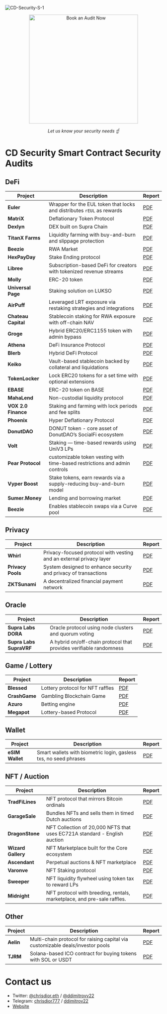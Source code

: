 ![CD-Security-S-1](https://github.com/user-attachments/assets/1e20ffab-5a3d-4982-9c58-b6df953c64fa)

<p align="center">
  <a href="https://t.me/chrisdior777">
    <img
      src="https://img.shields.io/badge/BOOK%20AN%20AUDIT%20NOW-0F3E4C?style=for-the-badge&logo=telegram&logoColor=white&labelColor=0F3E4C"
      alt="Book an Audit Now"
      width="350"
    />
  </a>
</p>
<p align="center"><em>Let us know your security needs ☝️</em></p>



# CD Security Smart Contract Security Audits

## DeFi

| Project             | Description                                                                | Report                                                                                                  |
| ------------------- | -------------------------------------------------------------------------- | ------------------------------------------------------------------------------------------------------- |
| **Euler**           | Wrapper for the EUL token that locks and distributes `rEUL` as rewards     | [PDF](https://github.com/CDSecurity/audits/blob/main/audit%20reports/Euler_Audit.pdf)                   |
| **MatriX**          | Deflationary Token Protocol                                                | [PDF](https://github.com/CDSecurity/audits/blob/main/audit%20reports/Matrix_Official.pdf)               |
| **Dexlyn**          | DEX built on Supra Chain                                                   | [PDF](https://github.com/CDSecurity/audits/blob/main/audit%20reports/DexlynBridge%20-%20report.pdf)     |
| **TitanX Farms**    | Liquidity farming with buy-and-burn and slippage protection                | [PDF](https://github.com/CDSecurity/audits/blob/main/audit%20reports/TitanX_Farms_Report.pdf)                   |
| **Beezie**          | RWA Market                                                                 | [PDF](https://github.com/CDSecurity/audits/blob/main/audit%20reports/Beezie_Official.pdf)               |
| **HexPayDay**       | Stake Ending protocol                                                      | [PDF](https://github.com/CDSecurity/audits/blob/main/audit%20reports/HexPayDay_Report.pdf)     |
| **Libree**          | Subscription-based DeFi for creators with tokenized revenue streams        | [PDF](https://github.com/CDSecurity/audits/blob/main/audit%20reports/Libree_Report.pdf)        |
| **Molly**           | ERC-20 token                                                               | [PDF](https://github.com/CDSecurity/audits/blob/main/audit%20reports/Molly_Report.pdf)                  |
| **Universal Page**  | Staking solution on LUKSO                                                  | [PDF](https://github.com/CDSecurity/audits/blob/main/audit%20reports/UniversalPage_Report.pdf) |
| **AirPuff**         | Leveraged LRT exposure via restaking strategies and integrations           | [PDF](https://github.com/CDSecurity/audits/blob/main/audit%20reports/Airpuff_Report.pdf)                |
| **Chateau Capital** | Stablecoin staking for RWA exposure with off-chain NAV                     | [PDF](https://github.com/CDSecurity/audits/blob/main/audit%20reports/ChateauCapital_report.pdf)         |
| **Groge**           | Hybrid ERC20/ERC1155 token with admin bypass                               | [PDF](https://github.com/CDSecurity/audits/blob/main/audit%20reports/Groge_Report.pdf)              |
| **Athena**          | DeFi Insurance Protocol                                                    | [PDF](https://github.com/CDSecurity/audits/blob/main/audit%20reports/Athena_Report.pdf)                  |
| **Blerb**           | Hybrid DeFi Protocol                                                       | [PDF](https://github.com/CDSecurity/audits/blob/main/audit%20reports/Blerb_Report.pdf)                   |
| **Keiko**           | Vault-based stablecoin backed by collateral and liquidations               | [PDF](https://github.com/CDSecurity/audits/blob/main/audit%20reports/Keiko_Report.pdf)            |
| **TokenLocker**     | Lock ERC20 tokens for a set time with optional extensions                  | [PDF](https://github.com/CDSecurity/audits/blob/main/audit%20reports/TokenLocker_Report.pdf)                    |
| **EBASE**           | ERC-20 token on BASE                                                       | [PDF](https://github.com/CDSecurity/audits/blob/main/audit%20reports/EBASE_Report.pdf)         |
| **MahaLend**        | Non-custodial liquidity protocol                                           | [PDF](https://github.com/CDSecurity/audits/blob/main/audit%20reports/MahaLend.pdf)                      |
| **VOX 2.0 Finance** | Staking and farming with lock periods and fee splits                       | [PDF](https://github.com/CDSecurity/audits/blob/main/audit%20reports/VOX_Report.pdf)                  |
| **Phoenix**         | Hyper Deflationary Protocol                                                | [PDF](https://github.com/CDSecurity/audits/blob/main/audit%20reports/Phoenix_Audit_Report.pdf)          |
| **DonutDAO**        | DONUT token - core asset of DonutDAO’s SocialFi ecosystem                  | [PDF](https://github.com/CDSecurity/audits/blob/main/audit%20reports/DonutDAO-Audit.pdf)                |
| **Volt**            | Staking — time-based rewards using UniV3 LPs                               | [PDF](https://github.com/CDSecurity/audits/blob/main/audit%20reports/VoltStaking_Audit.pdf)             |
| **Pear Protocol**   | customizable token vesting with time-based restrictions and admin controls | [PDF](https://github.com/CDSecurity/audits/blob/main/audit%20reports/Pear_Protocol_Audit.pdf)           |
| **Vyper Boost**     | Stake tokens, earn rewards via a supply-reducing buy-and-burn model        | [PDF](https://github.com/CDSecurity/audits/blob/main/audit%20reports/Vyper-Boost-report.pdf)            |
| **Sumer.Money**     | Lending and borrowing market                                               | [PDF](https://github.com/CDSecurity/audits/blob/main/audit%20reports/SumerMoney_Report.pdf)            |
| **Beezie**          | Enables stablecoin swaps via a Curve pool                                  | [PDF](https://github.com/CDSecurity/audits/blob/main/audit%20reports/BeezieStableSwap-Audit.pdf)        |



## Privacy

| Project           | Description                                                         | Report                                                                                          |
| ----------------- | ------------------------------------------------------------------- | ----------------------------------------------------------------------------------------------- |
| **Whirl**         | Privacy-focused protocol with vesting and an external privacy layer | [PDF](https://github.com/CDSecurity/audits/blob/main/audit%20reports/Whirl-security-report.pdf) |
| **Privacy Pools** | System designed to enhance security and privacy of transactions     | [PDF](https://github.com/CDSecurity/audits/blob/main/audit%20reports/PrivacyPools_Report.pdf)    |
| **ZKTSunami**     | A decentralized financial payment network                           | [PDF](https://github.com/CDSecurity/audits/blob/main/audit%20reports/ZKTsunami-report.pdf)      |

## Oracle

| Project                 | Description                                                        | Report                                                                                   |
| ----------------------- | ------------------------------------------------------------------ | ---------------------------------------------------------------------------------------- |
| **Supra Labs DORA**     | Oracle protocol using node clusters and quorum voting              | [PDF](https://github.com/CDSecurity/audits/blob/main/audit%20reports/SupraLabs_DORA_Report.pdf)     |
| **Supra Labs SupraVRF** | A hybrid on/off-chain protocol that provides verifiable randomness | [PDF](https://github.com/CDSecurity/audits/blob/main/audit%20reports/SupraVRF_Report.pdf) |

## Game / Lottery

| Project       | Description                      | Report                                                                                            |
| ------------- | -------------------------------- | ------------------------------------------------------------------------------------------------- |
| **Blessed**   | Lottery protocol for NFT raffles | [PDF](https://github.com/CDSecurity/audits/blob/main/audit%20reports/Blessed_Report.pdf)     |
| **CrashGame** | Gambling Blockchain Game         | [PDF](https://github.com/CDSecurity/audits/blob/main/audit%20reports/CrashGame_Audit.pdf)         |
| **Azuro**     | Betting engine                   | [PDF](https://github.com/CDSecurity/audits/blob/main/audit%20reports/Azuro_Report.pdf)             |
| **Megapot**   | Lottery-based Protocol           | [PDF](https://github.com/CDSecurity/audits/blob/main/audit%20reports/Megapot_Report.pdf) |

## Wallet


| Project         | Description                                                      | Report                                                                                      |
| --------------- | ---------------------------------------------------------------- | ------------------------------------------------------------------------------------------- |
| **eSIM Wallet** | Smart wallets with biometric login, gasless txs, no seed phrases | [PDF](https://github.com/CDSecurity/audits/blob/main/audit%20reports/eSIM%20-%20report.pdf) |

## NFT / Auction

| Project            | Description                                                               | Report                                                                                             |
| ------------------ | ------------------------------------------------------------------------- | -------------------------------------------------------------------------------------------------- |
| **TradFiLines**    | NFT protocol that mirrors Bitcoin ordinals                                | [PDF](https://github.com/CDSecurity/audits/blob/main/audit%20reports/TradFiLines_Report.pdf)       |
| **GarageSale**     | Bundles NFTs and sells them in timed Dutch auctions                       | [PDF](https://github.com/CDSecurity/audits/blob/main/audit%20reports/GarageSale_Report.pdf)  |
| **DragonStone**    | NFT Collection of 20,000 NFTS that uses EC721A standard - English auction | [PDF](https://github.com/CDSecurity/audits/blob/main/audit%20reports/DragonStone_Report.pdf) |
| **Wizard Gallery** | NFT Marketplace built for the Core ecosystem                              | [PDF](https://github.com/CDSecurity/audits/blob/main/audit%20reports/WizardGallery-audit.pdf)      |
| **Ascendant**      | Perpetual auctions & NFT marketplace                                      | [PDF](https://github.com/CDSecurity/audits/blob/main/audit%20reports/Ascendant-report.pdf)         |
| **Varonve**        | NFT Staking protocol                                                      | [PDF](https://github.com/CDSecurity/audits/blob/main/audit%20reports/Varonve_audit.pdf)            |
| **Sweeper**        | NFT liquidity flywheel using token tax to reward LPs                      | [PDF](https://github.com/CDSecurity/audits/blob/main/audit%20reports/Sweepr_Report.pdf)            |
| **Midnight**       | NFT protocol with breeding, rentals, marketplace, and pre-sale raffles.   | [PDF](https://github.com/CDSecurity/audits/blob/main/audit%20reports/Midnight_Official.pdf)        |

## Other

| Project   | Description                                                                    | Report                                                                                               |
| --------- | ------------------------------------------------------------------------------ | ---------------------------------------------------------------------------------------------------- |
| **Aelin** | Multi-chain protocol for raising capital via customizable deals/investor pools | [PDF](https://github.com/CDSecurity/audits/blob/main/audit%20reports/Aelin-Sub7-Security-Review.pdf) |
| **TJRM**  | Solana-based ICO contract for buying tokens with SOL or USDT                   | [PDF](https://github.com/CDSecurity/audits/blob/main/audit%20reports/TajirMedia_Report.pdf)    |


# Contact us
- Twitter: [@chrisdior.eth](https://twitter.com/chrisdior777) / [@ddimitrovv22](https://twitter.com/ddimitrovv22)
- Telegram: [chrisdior777](https://t.me/chrisdior777) / [ddimitrov22](https://t.me/ddimitrov22)
- [Website](https://cdsecurity.site/)


